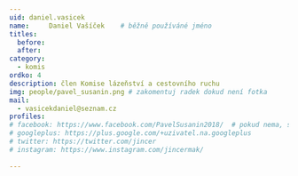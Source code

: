 ```yaml
---
uid: daniel.vasicek
name:     Daniel Vašíček  	# běžně používáné jméno
titles:
  before:
  after:
category:
  - komis
ordko: 4
description: člen Komise lázeňství a cestovního ruchu
img: people/pavel_susanin.png # zakomentuj radek dokud není fotka
mail:
  - vasicekdaniel@seznam.cz
profiles:
# facebook: https://www.facebook.com/PavelSusanin2018/  # pokud nema, staci smazat tuto radku
# googleplus: https://plus.google.com/+uzivatel.na.googleplus
# twitter: https://twitter.com/jincer
# instagram: https://www.instagram.com/jincermak/ 
   
---
```

